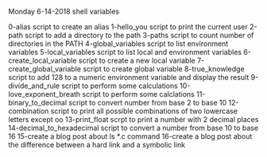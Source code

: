 Monday 6-14-2018 shell variables 

0-alias script to create an alias
1-hello_you script to print the current user
2-path script to add a directory to the path
3-paths script to count number of directories in the PATH
4-global_variables script to list environment variables
5-local_variables script to list local and environment variables
6-create_local_variable script to create a new local variable
7-create_global_variable script to create global variable
8-true_knowledge script to add 128 to a numeric environment variable and display the result
9-divide_and_rule script to perform some calculations
10-love_exponent_breath script to perform some calclations
11-binary_to_decimal script to convert number from base 2 to base 10
12-combination script to print all possible combinations of two lowercase letters except oo
13-print_float scrpt to print a number with 2 decimal places
14-decimal_to_hexadecimal script to convert a number from base 10 to base 16
15-create a blog post about ls *.c command
16-create a blog post about the difference between a hard link and a symbolic link
